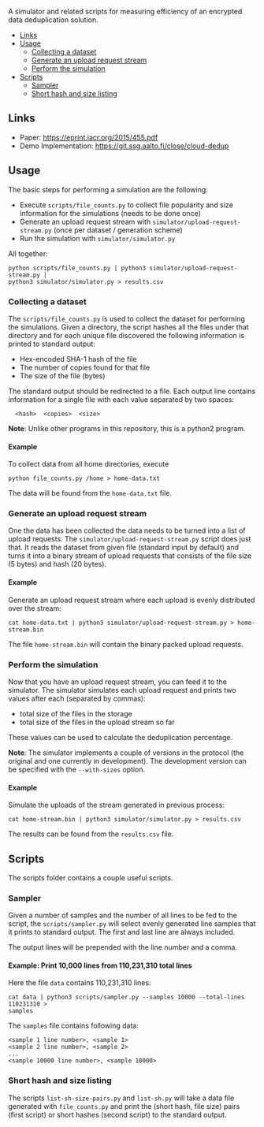 A simulator and related scripts for measuring efficiency of an encrypted data
deduplication solution.

* [Links](#links)
* [Usage](#usage)
  * [Collecting a dataset](#collecting-a-dataset)
  * [Generate an upload request stream](#generate-an-upload-request-stream)
  * [Perform the simulation](#perform-the-simulation)
* [Scripts](#scripts)
  * [Sampler](#sampler)
  * [Short hash and size listing](#short-hash-and-size-listing)

## Links
* Paper: https://eprint.iacr.org/2015/455.pdf
* Demo Implementation: https://git.ssg.aalto.fi/close/cloud-dedup

## Usage

The basic steps for performing a simulation are the following:
* Execute `scripts/file_counts.py` to collect file popularity and size
information for the simulations (needs to be done once)
* Generate an upload request stream with `simulator/upload-request-stream.py`
(once per dataset / generation scheme)
* Run the simulation with `simulator/simulator.py`

All together:
```shell
python scripts/file_counts.py | python3 simulator/upload-request-stream.py |
python3 simulator/simulator.py > results.csv
```

### Collecting a dataset
The `scripts/file_counts.py` is used to collect the dataset for performing the
simulations. Given a directory, the script hashes all the files under that
directory and for each unique file discovered the following information is
printed to standard output:
* Hex-encoded SHA-1 hash of the file
* The number of copies found for that file
* The size of the file (bytes)

The standard output should be redirected to a file. Each output line contains
information for a single file with each value separated by two spaces:
```
  <hash>  <copies>  <size>
```

__Note__: Unlike other programs in this repository, this is a python2 program.

#### Example
To collect data from all home directories, execute
```shell
python file_counts.py /home > home-data.txt
```

The data will be found from the `home-data.txt` file.

### Generate an upload request stream
One the data has been collected the data needs to be turned into a list of
upload requests. The `simulator/upload-request-stream.py` script does just that.
It reads the dataset from given file (standard input by default) and turns it
into a binary stream of upload requests that consists of the file size (5
bytes) and hash (20 bytes).

#### Example
Generate an upload request stream where each upload is evenly distributed over
the stream:
```
cat home-data.txt | python3 simulator/upload-request-stream.py > home-stream.bin
```

The file `home-stream.bin` will contain the binary packed upload requests.

### Perform the simulation
Now that you have an upload request stream, you can feed it to the simulator.
The simulator simulates each upload request and prints two values after each
(separated by commas):
* total size of the files in the storage
* total size of the files in the upload stream so far

These values can be used to calculate the deduplication percentage.

__Note__: The simulator implements a couple of versions in the protocol (the
original and one currently in development). The development version can be
specified with the `--with-sizes` option.

#### Example
Simulate the uploads of the stream generated in previous process:
```
cat home-stream.bin | python3 simulator/simulator.py > results.csv
```

The results can be found from the `results.csv` file.

## Scripts
The scripts folder contains a couple useful scripts.

### Sampler
Given a number of samples and the number of all lines to be fed to the script,
the `scripts/sampler.py` will select evenly generated line samples that it
prints to standard output. The first and last line are always included.

The output lines will be prepended with the line number and a comma.

#### Example: Print 10,000 lines from 110,231,310 total lines
Here the file `data` contains 110,231,310 lines:
```shell
cat data | python3 scripts/sampler.py --samples 10000 --total-lines 110231310 >
samples
```

The `samples` file contains following data:
```
<sample 1 line number>, <sample 1>
<sample 2 line number>, <sample 2>
...
<sample 10000 line number>, <sample 10000>
```

### Short hash and size listing
The scripts `list-sh-size-pairs.py` and `list-sh.py` will take a data file
generated with `file_counts.py` and print the (short hash, file size) pairs
(first script) or short hashes (second script) to the standard output.
